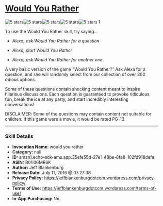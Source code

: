 # [Would You Rather](http://alexa.amazon.com/#skills/amzn1.echo-sdk-ams.app.35efe55d-27e1-48be-8fa8-102fd918defa)
![5 stars](../../images/ic_star_black_18dp_1x.png)![5 stars](../../images/ic_star_black_18dp_1x.png)![5 stars](../../images/ic_star_black_18dp_1x.png)![5 stars](../../images/ic_star_black_18dp_1x.png)![5 stars](../../images/ic_star_black_18dp_1x.png) 1

To use the Would You Rather skill, try saying...

* *Alexa, ask Would You Rather for a question*

* *Alexa, start Would You Rather*

* *Alexa, ask Would You Rather for another one*

A very basic version of the game "Would You Rather?"  Ask Alexa for a question, and she will randomly select from our collection of over 300 odious options.

Some of these questions contain shocking content meant to inspire hilarious discussions.  Each question is guaranteed to provoke ridiculous fun, break the ice at any party, and start incredibly interesting conversations!

DISCLAIMER:  Some of the questions may contain content not suitable for children.  If this game were a movie, it would be rated PG-13.

***

### Skill Details

* **Invocation Name:** would you rather
* **Category:** null
* **ID:** amzn1.echo-sdk-ams.app.35efe55d-27e1-48be-8fa8-102fd918defa
* **ASIN:** B01I06MR6K
* **Author:** Jeff Blankenburg
* **Release Date:** July 11, 2016 @ 07:27:38
* **Privacy Policy:** https://jeffblankenburgdotcom.wordpress.com/privacy-policy/
* **Terms of Use:** https://jeffblankenburgdotcom.wordpress.com/terms-of-use/
* **In-App Purchasing:** No
